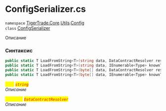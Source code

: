 
# ConfigSerializer.cs
`namespace` [TigerTrade.Core](../../../TigerTrade.Core.md).[Utils](../../../TigerTrade.Core/Utils.md).[Config](../../../TigerTrade.Core/Utils/Config.md)  
    `class` [ConfigSerializer](../../ConfigSerializer.cs.md)

Описание

### Синтаксис
```csharp
public static T LoadFromString<T>(string data, DataContractResolver resolver = null)
public static T LoadFromString<T>(string data, IEnumerable<Type> knownTypes)
public static T LoadFromString<T>(byte[] data, DataContractResolver resolver = null)
public static T LoadFromString<T>(byte[] data, IEnumerable<Type> knownTypes)
```

<mark style="color:yellow;">`data`</mark> <mark style="color:red;">*`string`*</mark>  
 *Описание*  
  
<mark style="color:yellow;">`resolver`</mark> <mark style="color:red;">*`DataContractResolver`*</mark>  
 *Описание*  
  

                    
                    